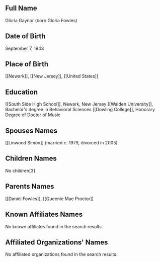 ## Full Name
Gloria Gaynor (born Gloria Fowles)

## Date of Birth
September 7, 1943

## Place of Birth
[[Newark]], [[New Jersey]], [[United States]]

## Education
[[South Side High School]], Newark, New Jersey
[[Walden University]], Bachelor's degree in Behavioral Sciences
[[Dowling College]], Honorary Degree of Doctor of Music

## Spouses Names
[[Linwood Simon]] (married c. 1979, divorced in 2005)

## Children Names
No children[3]

## Parents Names
[[Daniel Fowles]], [[Queenie Mae Proctor]]

## Known Affiliates Names
No known affiliates found in the search results.

## Affiliated Organizations' Names
No affiliated organizations found in the search results.
